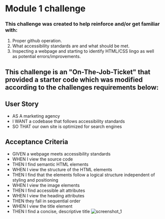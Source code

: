 # Module 1 challenge
 
### This challenge was created to help reinforce and/or get familiar with:
1. Proper github operation.
2. What accessibility standards are and what should be met.
3. Inspecting a webpage and starting to identify HTML/CSS lingo as well as potential errors/improvements.

## This challenge is an "On-The-Job-Ticket" that provided a starter code which was modified according to the challenges requirements below:

## User Story
- AS A marketing agency
- I WANT a codebase that follows accessibility standards
- SO THAT our own site is optimized for search engines

## Acceptance Criteria
- GIVEN a webpage meets accessibility standards
- WHEN I view the source code
- THEN I find semantic HTML elements
- WHEN I view the structure of the HTML elements
- THEN I find that the elements follow a logical structure independent of styling and positioning
- WHEN I view the image elements
- THEN I find accessible alt attributes
- WHEN I view the heading attributes
- THEN they fall in sequential order
- WHEN I view the title element
- THEN I find a concise, descriptive title
![screenshot_1](https://user-images.githubusercontent.com/79487250/206564122-328cbe90-a979-46c6-8c91-a74a22c5e8d9.png)
